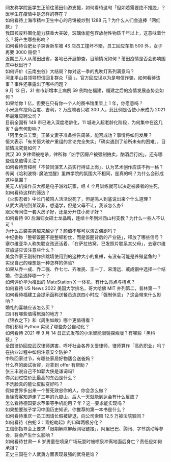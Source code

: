 网友称学院医学生正前往莆田仙游支援，如何看待这句「但如若需要绝不推脱」？医学生在疫情中是怎样的存在？  
如何看待上海市精神卫生中心的月饼被炒到 1288 元？为什么人们会追捧「网红款」？  
我国核废料固化能力获重大突破，玻璃体能包容放射性物质千年以上，这意味着什么？将产生哪些影响？  
如何看待合肥女子哭诉新车被 4S 店员工撞坏不赔，员工回应车损 500 外，女子再要 3000 赔偿？  
近期三万人从莆田出省，各地已开展排查，目前情况如何？莆田疫情是否会影响国庆中秋出行？  
如何评价《云南虫谷》大结局？你对这一季的鬼吹灯系列满意吗？  
河北平山县领导短信回复群众「滚 」，官方回应误以为是电信诈骗，如何看待该事？事件还暴露出了哪些问题？  
9 月 13 日，31 省市新增本土病例 59 例均在福建，福建之后的疫情发展态势会如何？  
如果给你 1 亿，但要在只有你一个人的图书馆里呆上 1 年，你愿意吗？  
小米造车挖角百度、吉利，2 万应聘者只收 300 人，此比例是否使小米成为 2021 年最难应聘公司？  
目前全国有 149 市已进入深度老龄化，11 城进入超老龄化阶段，为何集中在这几省？会有何影响？  
「阿里女员工案」王某文妻子准备控告周某，能否成功？事情将如何发展？  
恒大表示「有关恒大破产重组的言论完全失实」「确实遇到了前所未有的困难」，目前情况究竟如何？  
武汉 30 岁律师被枪杀，律所称「凶手因房产被强制拍卖，酗酒后行凶」，还有哪些信息值得关注？  
如何看待贾樟柯「不赞同演艺人员实行持证上岗」，认为艺术创作应该不拘一格？  
传闻《哈利波特: 魔法觉醒》里四学院的氛围大不相同，是真的吗？为什么会形成这种氛围？  
美无人机操作员大都是电子游戏玩家，经 4 个月训练就可以决定被袭者的生死，如何看待这样的筛选？  
《火影忍者》中长门被鸣人活活说死了，但是鸣人到底说出来个什么道理？  
从武大调剂到某双非，想退学，但是父母不让，我该怎么办?  
跟父母同住一套大房子好，还是分开住小房子好？  
如何看待 90 后海归女硕士龙晶睛，连续十年到湘西山村支教？为什么一些人不认可？  
为什么古装美男越来越少了？颜值不够可以演古偶剧吗？  
中纪委称「整顿饭圈不是整顿粉丝，而是饭圈背后的产业链」，释放了哪些信号？  
塞尔维亚华人称失联女孩还活着，「在萨拉热窝，已发照片联系其父母」，去塞尔维亚旅游应该注意些什么？  
美食作家王刚制作佛跳墙使用到的这种大小的鱼翅，有没有可能是养殖鲨鱼的？  
实现自己的理想是一种怎样的体验?  
如果从乔一成、乔二强、乔七七、齐唯民、王一丁、宋清远、戚成钢中选择一个结婚，你会选择哪一个？  
如何评价华为推出的 MateStation X 一体机，有什么亮点与槽点？  
如何看待 US News 2022 美国大学排名，哥大哈佛 MIT 并列第二，普林第一？  
如何看待福建工会提示函称送餐员连送四小时应「强制休息」？这会带来什么影响？  
婚礼的喜糖应该怎么买？  
四川有哪些值得旅游的地方？  
《锦衣之下》和《周生如故》哪个更值得看？  
你们都用 Python 实现了哪些办公自动化？  
如何看待 2021 年 9 月 14 日正式发布的小米智能眼镜探索版？有哪些「黑科技」？  
全国律协回应武汉律师遇害，呼吁社会各界关爱律师，律师算作「高危职业」吗？在执业过程中如何注意安全防护？  
中秋回家过节，有哪些家居好物适合送爸妈？  
什么样的面试妆容，对拿到 offer 有帮助？  
张三丰说自己不如郭大侠是谦词吗?  
你买到过性价比最高的东西是什么？  
不洗脸真的能让皮肤变好吗？  
假如世界多出来一个誓死效忠你的人，你会怎么做？  
当徐霞客知道走了三年的九嶷山，后人一天就能到达会有什么反应？  
怎么看待德国要求苹果等手机能用 7 年？这一要求能实现吗？  
如果想要孩子学习中国历史知识，你推荐的第一本书是什么？  
如何看待重庆一员工因请长假被辞退，向公司索赔 12.5 万被法院驳回？  
如何看待《白蛇 2：青蛇劫起》的口碑两极分化？  
工信部指导会上要求「限期解除屏蔽网址链接」，阿里巴巴、腾讯、字节跳动等参会，将会产生什么影响？  
如何看待甘肃一 8 岁男童在喷泉广场玩耍时被喷泉冲离地面后身亡？责任应如何承担？  
正史三国在个人武勇方面表现最强的武将是谁？  
